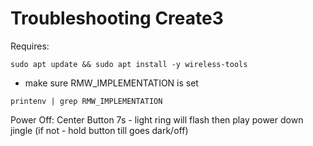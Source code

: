 # Troubleshooting Create3

Requires:
```
sudo apt update && sudo apt install -y wireless-tools
```

- make sure RMW_IMPLEMENTATION is set
```
printenv | grep RMW_IMPLEMENTATION
```

Power Off:  Center Button 7s - light ring will flash then play power down jingle
(if not - hold button till goes dark/off)
